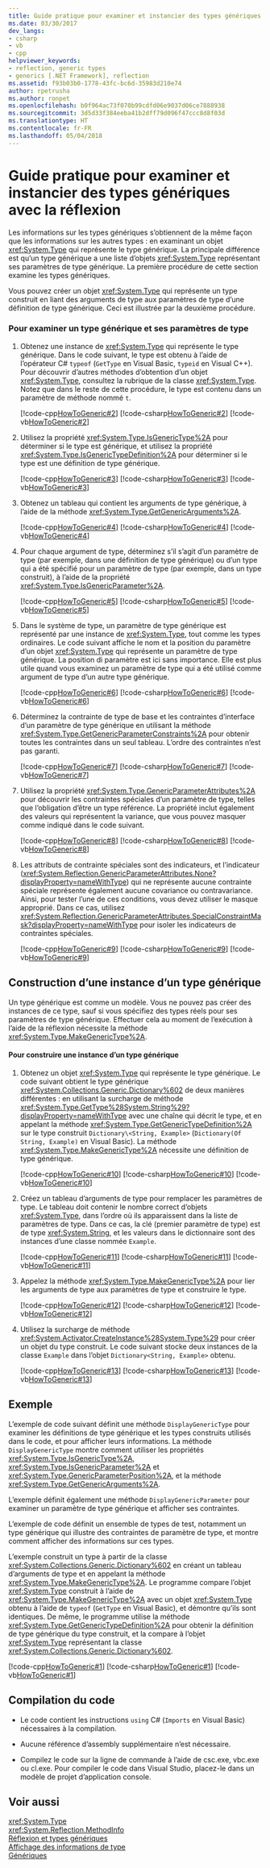 ```yaml
---
title: Guide pratique pour examiner et instancier des types génériques avec la réflexion
ms.date: 03/30/2017
dev_langs:
- csharp
- vb
- cpp
helpviewer_keywords:
- reflection, generic types
- generics [.NET Framework], reflection
ms.assetid: f93b03b0-1778-43fc-bc6d-35983d210e74
author: rpetrusha
ms.author: ronpet
ms.openlocfilehash: b0f964ac73f070b99cdfd06e9037d06ce7888938
ms.sourcegitcommit: 3d5d33f384eeba41b2dff79d096f47ccc8d8f03d
ms.translationtype: HT
ms.contentlocale: fr-FR
ms.lasthandoff: 05/04/2018
---
```

# <a name="how-to-examine-and-instantiate-generic-types-with-reflection"></a>Guide pratique pour examiner et instancier des types génériques avec la réflexion
Les informations sur les types génériques s’obtiennent de la même façon que les informations sur les autres types : en examinant un objet <xref:System.Type> qui représente le type générique. La principale différence est qu’un type générique a une liste d’objets <xref:System.Type> représentant ses paramètres de type générique. La première procédure de cette section examine les types génériques.  
  
 Vous pouvez créer un objet <xref:System.Type> qui représente un type construit en liant des arguments de type aux paramètres de type d’une définition de type générique. Ceci est illustrée par la deuxième procédure.  
  
### <a name="to-examine-a-generic-type-and-its-type-parameters"></a>Pour examiner un type générique et ses paramètres de type  
  
1.  Obtenez une instance de <xref:System.Type> qui représente le type générique. Dans le code suivant, le type est obtenu à l’aide de l’opérateur C# `typeof` (`GetType` en Visual Basic, `typeid` en Visual C++). Pour découvrir d’autres méthodes d’obtention d’un objet <xref:System.Type>, consultez la rubrique de la classe <xref:System.Type>. Notez que dans le reste de cette procédure, le type est contenu dans un paramètre de méthode nommé `t`.  
  
     [!code-cpp[HowToGeneric#2](../../../samples/snippets/cpp/VS_Snippets_CLR/HowToGeneric/cpp/ur.cpp#2)]
     [!code-csharp[HowToGeneric#2](../../../samples/snippets/csharp/VS_Snippets_CLR/HowToGeneric/CS/ur.cs#2)]
     [!code-vb[HowToGeneric#2](../../../samples/snippets/visualbasic/VS_Snippets_CLR/HowToGeneric/VB/ur.vb#2)]  
  
2.  Utilisez la propriété <xref:System.Type.IsGenericType%2A> pour déterminer si le type est générique, et utilisez la propriété <xref:System.Type.IsGenericTypeDefinition%2A> pour déterminer si le type est une définition de type générique.  
  
     [!code-cpp[HowToGeneric#3](../../../samples/snippets/cpp/VS_Snippets_CLR/HowToGeneric/cpp/ur.cpp#3)]
     [!code-csharp[HowToGeneric#3](../../../samples/snippets/csharp/VS_Snippets_CLR/HowToGeneric/CS/ur.cs#3)]
     [!code-vb[HowToGeneric#3](../../../samples/snippets/visualbasic/VS_Snippets_CLR/HowToGeneric/VB/ur.vb#3)]  
  
3.  Obtenez un tableau qui contient les arguments de type générique, à l’aide de la méthode <xref:System.Type.GetGenericArguments%2A>.  
  
     [!code-cpp[HowToGeneric#4](../../../samples/snippets/cpp/VS_Snippets_CLR/HowToGeneric/cpp/ur.cpp#4)]
     [!code-csharp[HowToGeneric#4](../../../samples/snippets/csharp/VS_Snippets_CLR/HowToGeneric/CS/ur.cs#4)]
     [!code-vb[HowToGeneric#4](../../../samples/snippets/visualbasic/VS_Snippets_CLR/HowToGeneric/VB/ur.vb#4)]  
  
4.  Pour chaque argument de type, déterminez s’il s’agit d’un paramètre de type (par exemple, dans une définition de type générique) ou d’un type qui a été spécifié pour un paramètre de type (par exemple, dans un type construit), à l’aide de la propriété <xref:System.Type.IsGenericParameter%2A>.  
  
     [!code-cpp[HowToGeneric#5](../../../samples/snippets/cpp/VS_Snippets_CLR/HowToGeneric/cpp/ur.cpp#5)]
     [!code-csharp[HowToGeneric#5](../../../samples/snippets/csharp/VS_Snippets_CLR/HowToGeneric/CS/ur.cs#5)]
     [!code-vb[HowToGeneric#5](../../../samples/snippets/visualbasic/VS_Snippets_CLR/HowToGeneric/VB/ur.vb#5)]  
  
5.  Dans le système de type, un paramètre de type générique est représenté par une instance de <xref:System.Type>, tout comme les types ordinaires. Le code suivant affiche le nom et la position du paramètre d’un objet <xref:System.Type> qui représente un paramètre de type générique. La position di paramètre est ici sans importance. Elle est plus utile quand vous examinez un paramètre de type qui a été utilisé comme argument de type d’un autre type générique.  
  
     [!code-cpp[HowToGeneric#6](../../../samples/snippets/cpp/VS_Snippets_CLR/HowToGeneric/cpp/ur.cpp#6)]
     [!code-csharp[HowToGeneric#6](../../../samples/snippets/csharp/VS_Snippets_CLR/HowToGeneric/CS/ur.cs#6)]
     [!code-vb[HowToGeneric#6](../../../samples/snippets/visualbasic/VS_Snippets_CLR/HowToGeneric/VB/ur.vb#6)]  
  
6.  Déterminez la contrainte de type de base et les contraintes d’interface d’un paramètre de type générique en utilisant la méthode <xref:System.Type.GetGenericParameterConstraints%2A> pour obtenir toutes les contraintes dans un seul tableau. L’ordre des contraintes n’est pas garanti.  
  
     [!code-cpp[HowToGeneric#7](../../../samples/snippets/cpp/VS_Snippets_CLR/HowToGeneric/cpp/ur.cpp#7)]
     [!code-csharp[HowToGeneric#7](../../../samples/snippets/csharp/VS_Snippets_CLR/HowToGeneric/CS/ur.cs#7)]
     [!code-vb[HowToGeneric#7](../../../samples/snippets/visualbasic/VS_Snippets_CLR/HowToGeneric/VB/ur.vb#7)]  
  
7.  Utilisez la propriété <xref:System.Type.GenericParameterAttributes%2A> pour découvrir les contraintes spéciales d’un paramètre de type, telles que l’obligation d’être un type référence. La propriété inclut également des valeurs qui représentent la variance, que vous pouvez masquer comme indiqué dans le code suivant.  
  
     [!code-cpp[HowToGeneric#8](../../../samples/snippets/cpp/VS_Snippets_CLR/HowToGeneric/cpp/ur.cpp#8)]
     [!code-csharp[HowToGeneric#8](../../../samples/snippets/csharp/VS_Snippets_CLR/HowToGeneric/CS/ur.cs#8)]
     [!code-vb[HowToGeneric#8](../../../samples/snippets/visualbasic/VS_Snippets_CLR/HowToGeneric/VB/ur.vb#8)]  
  
8.  Les attributs de contrainte spéciales sont des indicateurs, et l’indicateur (<xref:System.Reflection.GenericParameterAttributes.None?displayProperty=nameWithType>) qui ne représente aucune contrainte spéciale représente également aucune covariance ou contravariance. Ainsi, pour tester l’une de ces conditions, vous devez utiliser le masque approprié. Dans ce cas, utilisez <xref:System.Reflection.GenericParameterAttributes.SpecialConstraintMask?displayProperty=nameWithType> pour isoler les indicateurs de contraintes spéciales.  
  
     [!code-cpp[HowToGeneric#9](../../../samples/snippets/cpp/VS_Snippets_CLR/HowToGeneric/cpp/ur.cpp#9)]
     [!code-csharp[HowToGeneric#9](../../../samples/snippets/csharp/VS_Snippets_CLR/HowToGeneric/CS/ur.cs#9)]
     [!code-vb[HowToGeneric#9](../../../samples/snippets/visualbasic/VS_Snippets_CLR/HowToGeneric/VB/ur.vb#9)]  
  
## <a name="constructing-an-instance-of-a-generic-type"></a>Construction d’une instance d’un type générique  
 Un type générique est comme un modèle. Vous ne pouvez pas créer des instances de ce type, sauf si vous spécifiez des types réels pour ses paramètres de type générique. Effectuer cela au moment de l’exécution à l’aide de la réflexion nécessite la méthode <xref:System.Type.MakeGenericType%2A>.  
  
#### <a name="to-construct-an-instance-of-a-generic-type"></a>Pour construire une instance d’un type générique  
  
1.  Obtenez un objet <xref:System.Type> qui représente le type générique. Le code suivant obtient le type générique <xref:System.Collections.Generic.Dictionary%602> de deux manières différentes : en utilisant la surcharge de méthode <xref:System.Type.GetType%28System.String%29?displayProperty=nameWithType> avec une chaîne qui décrit le type, et en appelant la méthode <xref:System.Type.GetGenericTypeDefinition%2A> sur le type construit `Dictionary\<String, Example>` (`Dictionary(Of String, Example)` en Visual Basic). La méthode <xref:System.Type.MakeGenericType%2A> nécessite une définition de type générique.  
  
     [!code-cpp[HowToGeneric#10](../../../samples/snippets/cpp/VS_Snippets_CLR/HowToGeneric/cpp/ur.cpp#10)]
     [!code-csharp[HowToGeneric#10](../../../samples/snippets/csharp/VS_Snippets_CLR/HowToGeneric/CS/ur.cs#10)]
     [!code-vb[HowToGeneric#10](../../../samples/snippets/visualbasic/VS_Snippets_CLR/HowToGeneric/VB/ur.vb#10)]  
  
2.  Créez un tableau d’arguments de type pour remplacer les paramètres de type. Le tableau doit contenir le nombre correct d’objets <xref:System.Type>, dans l’ordre où ils apparaissent dans la liste de paramètres de type. Dans ce cas, la clé (premier paramètre de type) est de type <xref:System.String>, et les valeurs dans le dictionnaire sont des instances d’une classe nommée `Example`.  
  
     [!code-cpp[HowToGeneric#11](../../../samples/snippets/cpp/VS_Snippets_CLR/HowToGeneric/cpp/ur.cpp#11)]
     [!code-csharp[HowToGeneric#11](../../../samples/snippets/csharp/VS_Snippets_CLR/HowToGeneric/CS/ur.cs#11)]
     [!code-vb[HowToGeneric#11](../../../samples/snippets/visualbasic/VS_Snippets_CLR/HowToGeneric/VB/ur.vb#11)]  
  
3.  Appelez la méthode <xref:System.Type.MakeGenericType%2A> pour lier les arguments de type aux paramètres de type et construire le type.  
  
     [!code-cpp[HowToGeneric#12](../../../samples/snippets/cpp/VS_Snippets_CLR/HowToGeneric/cpp/ur.cpp#12)]
     [!code-csharp[HowToGeneric#12](../../../samples/snippets/csharp/VS_Snippets_CLR/HowToGeneric/CS/ur.cs#12)]
     [!code-vb[HowToGeneric#12](../../../samples/snippets/visualbasic/VS_Snippets_CLR/HowToGeneric/VB/ur.vb#12)]  
  
4.  Utilisez la surcharge de méthode <xref:System.Activator.CreateInstance%28System.Type%29> pour créer un objet du type construit. Le code suivant stocke deux instances de la classe `Example` dans l’objet `Dictionary<String, Example>` obtenu.  
  
     [!code-cpp[HowToGeneric#13](../../../samples/snippets/cpp/VS_Snippets_CLR/HowToGeneric/cpp/ur.cpp#13)]
     [!code-csharp[HowToGeneric#13](../../../samples/snippets/csharp/VS_Snippets_CLR/HowToGeneric/CS/ur.cs#13)]
     [!code-vb[HowToGeneric#13](../../../samples/snippets/visualbasic/VS_Snippets_CLR/HowToGeneric/VB/ur.vb#13)]  
  
## <a name="example"></a>Exemple  
 L’exemple de code suivant définit une méthode `DisplayGenericType` pour examiner les définitions de type générique et les types construits utilisés dans le code, et pour afficher leurs informations. La méthode `DisplayGenericType` montre comment utiliser les propriétés <xref:System.Type.IsGenericType%2A>, <xref:System.Type.IsGenericParameter%2A> et <xref:System.Type.GenericParameterPosition%2A>, et la méthode <xref:System.Type.GetGenericArguments%2A>.  
  
 L’exemple définit également une méthode `DisplayGenericParameter` pour examiner un paramètre de type générique et afficher ses contraintes.  
  
 L’exemple de code définit un ensemble de types de test, notamment un type générique qui illustre des contraintes de paramètre de type, et montre comment afficher des informations sur ces types.  
  
 L’exemple construit un type à partir de la classe <xref:System.Collections.Generic.Dictionary%602> en créant un tableau d’arguments de type et en appelant la méthode <xref:System.Type.MakeGenericType%2A>. Le programme compare l’objet <xref:System.Type> construit à l’aide de <xref:System.Type.MakeGenericType%2A> avec un objet <xref:System.Type> obtenu à l’aide de `typeof` (`GetType` en Visual Basic), et démontre qu’ils sont identiques. De même, le programme utilise la méthode <xref:System.Type.GetGenericTypeDefinition%2A> pour obtenir la définition de type générique du type construit, et la compare à l’objet <xref:System.Type> représentant la classe <xref:System.Collections.Generic.Dictionary%602>.  
  
 [!code-cpp[HowToGeneric#1](../../../samples/snippets/cpp/VS_Snippets_CLR/HowToGeneric/cpp/ur.cpp#1)]
 [!code-csharp[HowToGeneric#1](../../../samples/snippets/csharp/VS_Snippets_CLR/HowToGeneric/CS/ur.cs#1)]
 [!code-vb[HowToGeneric#1](../../../samples/snippets/visualbasic/VS_Snippets_CLR/HowToGeneric/VB/ur.vb#1)]  
  
## <a name="compiling-the-code"></a>Compilation du code  
  
-   Le code contient les instructions `using` C# (`Imports` en Visual Basic) nécessaires à la compilation.  
  
-   Aucune référence d’assembly supplémentaire n’est nécessaire.  
  
-   Compilez le code sur la ligne de commande à l’aide de csc.exe, vbc.exe ou cl.exe. Pour compiler le code dans Visual Studio, placez-le dans un modèle de projet d’application console.  
  
## <a name="see-also"></a>Voir aussi  
 <xref:System.Type>  
 <xref:System.Reflection.MethodInfo>  
 [Réflexion et types génériques](../../../docs/framework/reflection-and-codedom/reflection-and-generic-types.md)  
 [Affichage des informations de type](../../../docs/framework/reflection-and-codedom/viewing-type-information.md)  
 [Génériques](../../../docs/standard/generics/index.md)
